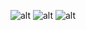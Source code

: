 ![alt](https://raw.githubusercontent.com/hellzerg/cloning/master/images/1.PNG)
![alt](https://raw.githubusercontent.com/hellzerg/cloning/master/images/2.PNG)
![alt](https://raw.githubusercontent.com/hellzerg/cloning/master/images/3.PNG)
